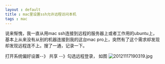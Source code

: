 ```yaml
---
layout : default 
title : mac里设置ssh允许远程访问本机
tags : mac
---
```


说来惭愧，我一直从用mac ssh连接到远程的服务器上或者工作用的ubuntu上，基本上从来没有从别的机器连接到我的这台mac pro上，突然有了这个需求却发现却发现远程连不上。搜了一通，记录一下。

打开系统偏好设置--》 共享 --》勾选远程登录， 如图
![20121117190319.jpg](http://s.jser.me/images/1353150847737_20121117190319.jpg)
